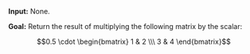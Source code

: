 **Input:** None.

**Goal:** Return the result of multiplying the following matrix by the scalar:

$$0.5 \cdot \begin{bmatrix} 1 & 2 \\\ 3 & 4 \end{bmatrix}$$
